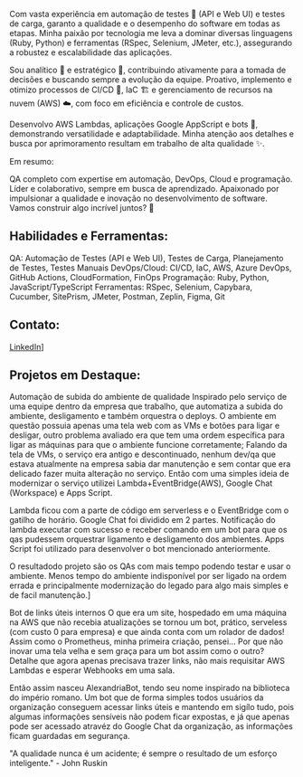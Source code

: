 Com vasta experiência em automação de testes 🤖 (API e Web UI) e testes de carga, garanto a qualidade e o desempenho do software em todas as etapas. Minha paixão por tecnologia me leva a dominar diversas linguagens (Ruby, Python) e ferramentas (RSpec, Selenium, JMeter, etc.), assegurando a robustez e escalabilidade das aplicações.

Sou analítico 🧠 e estratégico 🎯, contribuindo ativamente para a tomada de decisões e buscando sempre a evolução da equipe. Proativo, implemento e otimizo processos de CI/CD 🔄, IaC 🏗️ e gerenciamento de recursos na nuvem (AWS) ☁️, com foco em eficiência e controle de custos.

Desenvolvo AWS Lambdas, aplicações Google AppScript e bots 🤖, demonstrando versatilidade e adaptabilidade. Minha atenção aos detalhes e busca por aprimoramento resultam em trabalho de alta qualidade ✨.

Em resumo:

QA completo com expertise em automação, DevOps, Cloud e programação.
Líder e colaborativo, sempre em busca de aprendizado.
Apaixonado por impulsionar a qualidade e inovação no desenvolvimento de software.
Vamos construir algo incrível juntos? 🤝

## Habilidades e Ferramentas:

QA: Automação de Testes (API e Web UI), Testes de Carga, Planejamento de Testes, Testes Manuais
DevOps/Cloud: CI/CD, IaC, AWS, Azure DevOps, GitHub Actions, CloudFormation, FinOps
Programação: Ruby, Python, JavaScript/TypeScript
Ferramentas: RSpec, Selenium, Capybara, Cucumber, SitePrism, JMeter, Postman, Zeplin, Figma, Git
## Contato:

[LinkedIn](https://www.linkedin.com/in/ricetto/)]
## Projetos em Destaque:

Automação de subida do ambiente de qualidade
Inspirado pelo serviço de uma equipe dentro da empresa que trabalho, que automatiza a subida do ambiente, desligamento e também orquestra o deploys.
O ambiente em questão possuia apenas uma tela web com as VMs e botões para ligar e desligar, outro problema avaliado era que tem uma ordem específica para ligar as máquinas para que o ambiente funcione corretamente; Falando da tela de VMs, o serviço era antigo e descontinuado, nenhum dev/qa que estava atualmente na empresa sabia dar manutenção e sem contar que era delicado fazer muita alteração no serviço. Então com uma simples ideia de modernizar o serviço utilizei Lambda+EventBridge(AWS), Google Chat (Workspace) e Apps Script.

Lambda ficou com a parte de código em serverless e o EventBridge com o gatilho de horário.
Google Chat foi dividido em 2 partes. Notificação do lambda executar com sucesso e receber comando em um bot para que os qas pudessem orquestrar ligamento e desligamento dos ambientes.
Apps Script foi utilizado para desenvolver o bot mencionado anteriormente.

O resultadodo projeto são os QAs com mais tempo podendo testar e usar o ambiente. Menos tempo do ambiente indisponível por ser ligado na ordem errada e principalmente modernização do legado para algo mais simples e de facil manutenção.]


Bot de links úteis internos
O que era um site, hospedado em uma máquina na AWS que não recebia atualizações se tornou um bot, prático, serveless (com custo 0 para empresa) e que ainda conta com um rolador de dados!
Assim como o Prometheus, minha primeira criação, pensei... Por que não inovar uma tela velha e sem graça para um bot assim como o outro? Detalhe que agora apenas precisava trazer links, não mais requisitar AWS Lambdas e esperar Webhooks em uma sala.

Então assim nasceu AlexandriaBot, tendo seu nome inspirado na biblioteca do império romano. Um bot que de forma simples todos usuários da organização conseguem acessar links úteis e mantendo em sigílo tudo, pois algumas informações sensíveis não podem ficar expostas, e já que apenas pode ser acessado atravéz do Google Chat da organização, as informações ficam guardadas em segurança.

"A qualidade nunca é um acidente; é sempre o resultado de um esforço inteligente." - John Ruskin
